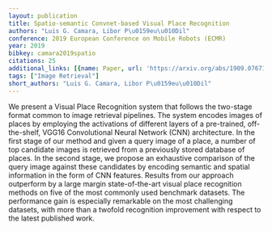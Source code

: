 ```yaml
---
layout: publication
title: Spatio-semantic Convnet-based Visual Place Recognition
authors: "Luis G. Camara, Libor P\u0159eu\u010Dil"
conference: 2019 European Conference on Mobile Robots (ECMR)
year: 2019
bibkey: camara2019spatio
citations: 25
additional_links: [{name: Paper, url: 'https://arxiv.org/abs/1909.07671'}]
tags: ["Image Retrieval"]
short_authors: "Luis G. Camara, Libor P\u0159eu\u010Dil"
---
```

We present a Visual Place Recognition system that follows the two-stage
format common to image retrieval pipelines. The system encodes images of places
by employing the activations of different layers of a pre-trained,
off-the-shelf, VGG16 Convolutional Neural Network (CNN) architecture. In the
first stage of our method and given a query image of a place, a number of top
candidate images is retrieved from a previously stored database of places. In
the second stage, we propose an exhaustive comparison of the query image
against these candidates by encoding semantic and spatial information in the
form of CNN features. Results from our approach outperform by a large margin
state-of-the-art visual place recognition methods on five of the most commonly
used benchmark datasets. The performance gain is especially remarkable on the
most challenging datasets, with more than a twofold recognition improvement
with respect to the latest published work.